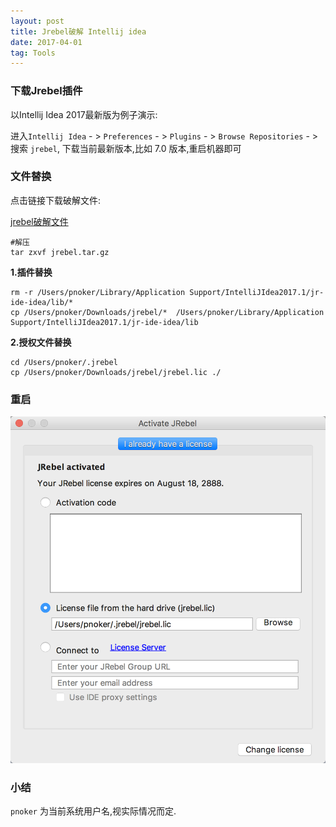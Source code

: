 ```yaml
---
layout: post
title: Jrebel破解 Intellij idea
date: 2017-04-01
tag: Tools
---
```


### 下载Jrebel插件

以Intellij Idea 2017最新版为例子演示:

进入`Intellij Idea` - > `Preferences` - > `Plugins` - > `Browse Repositories` - > 搜索 `jrebel`, 下载当前最新版本,比如 7.0 版本,重启机器即可

### 文件替换

点击链接下载破解文件:

[jrebel破解文件](/images/jrebel/jrebel.tar.gz)

```shell
#解压
tar zxvf jrebel.tar.gz
```

**1.插件替换**

```shell
rm -r /Users/pnoker/Library/Application Support/IntelliJIdea2017.1/jr-ide-idea/lib/*
cp /Users/pnoker/Downloads/jrebel/*  /Users/pnoker/Library/Application Support/IntelliJIdea2017.1/jr-ide-idea/lib
```

**2.授权文件替换**

```shell
cd /Users/pnoker/.jrebel
cp /Users/pnoker/Downloads/jrebel/jrebel.lic ./
```

### 重启

![](/images/jrebel/jrebel.png)

### 小结

`pnoker` 为当前系统用户名,视实际情况而定.

